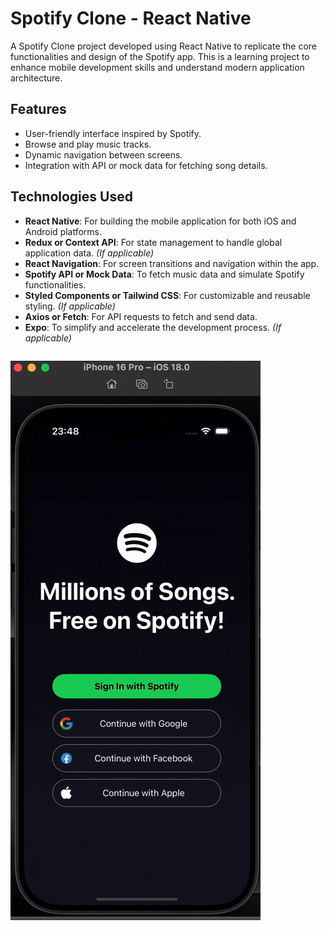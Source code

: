 # Spotify Clone - React Native

A Spotify Clone project developed using React Native to replicate the core functionalities and design of the Spotify app. This is a learning project to enhance mobile development skills and understand modern application architecture.

## Features

- User-friendly interface inspired by Spotify.
- Browse and play music tracks.
- Dynamic navigation between screens.
- Integration with API or mock data for fetching song details.

## Technologies Used

- **React Native**: For building the mobile application for both iOS and Android platforms.
- **Redux or Context API**: For state management to handle global application data. _(If applicable)_
- **React Navigation**: For screen transitions and navigation within the app.
- **Spotify API or Mock Data**: To fetch music data and simulate Spotify functionalities.
- **Styled Components or Tailwind CSS**: For customizable and reusable styling. _(If applicable)_
- **Axios or Fetch**: For API requests to fetch and send data.
- **Expo**: To simplify and accelerate the development process. _(If applicable)_

```

```

![](spotify.gif)
